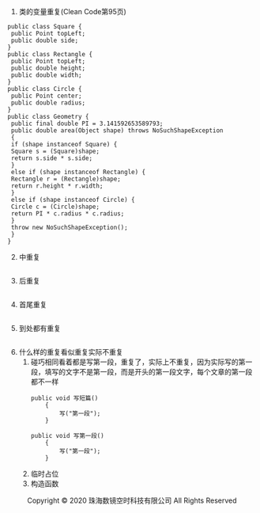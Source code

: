 1. 类的变量重复(Clean Code第95页)     
```
public class Square {
 public Point topLeft;
 public double side;
}
public class Rectangle {
 public Point topLeft;
 public double height;
 public double width;
}
public class Circle {
 public Point center;
 public double radius;
}
public class Geometry {
 public final double PI = 3.141592653589793;
 public double area(Object shape) throws NoSuchShapeException
 {
 if (shape instanceof Square) {
 Square s = (Square)shape;
 return s.side * s.side;
 }
 else if (shape instanceof Rectangle) {
 Rectangle r = (Rectangle)shape;
 return r.height * r.width;
 }
 else if (shape instanceof Circle) {
 Circle c = (Circle)shape;
 return PI * c.radius * c.radius;
 }
 throw new NoSuchShapeException();
 }
}
```
2. 中重复
```
```
3. 后重复
```
```
4. 首尾重复
```
```
5. 到处都有重复
```
```
6. 什么样的重复看似重复实际不重复
    1. 碰巧相同看着都是写第一段，重复了，实际上不重复，因为实际写的第一段，填写的文字不是第一段，而是开头的第一段文字，每个文章的第一段都不一样
        ```
        public void 写短篇()
            {
                写("第一段");
            }
        ```
        ```
        public void 写第一段()
            {
                写("第一段");
            }
        ```
    2. 临时占位
    3. 构造函数
<center> Copyright © 2020 珠海数镜空时科技有限公司 All Rights Reserved</center>